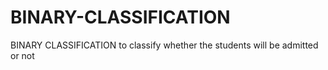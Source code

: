 # BINARY-CLASSIFICATION
BINARY CLASSIFICATION to classify whether the students will be admitted or not
